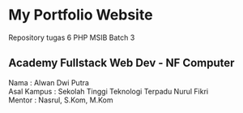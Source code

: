 # My Portfolio Website
Repository tugas 6 PHP MSIB Batch 3

## Academy Fullstack Web Dev - NF Computer

Nama        : Alwan Dwi Putra
<br>Asal Kampus : Sekolah Tinggi Teknologi Terpadu Nurul Fikri
<br>Mentor      : Nasrul, S.Kom, M.Kom